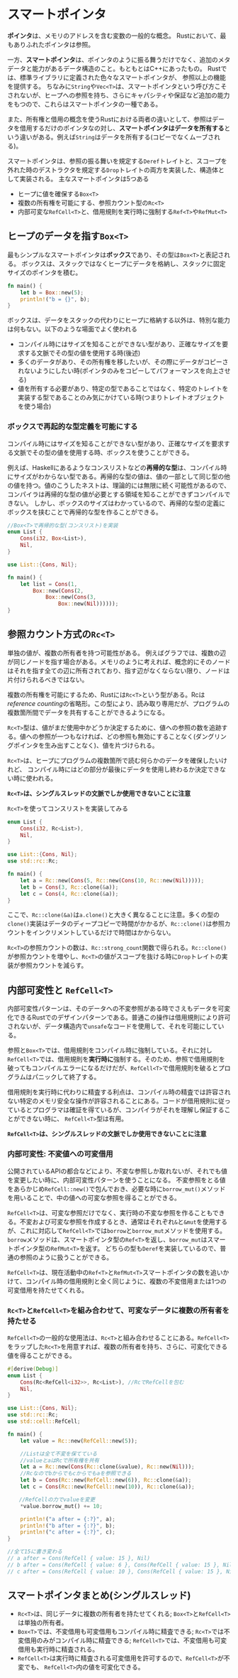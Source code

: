 # スマートポインタ

**ポインタ**は、メモリのアドレスを含む変数の一般的な概念。
Rustにおいて、最もありふれたポインタは参照。

一方、**スマートポインタ**は、ポインタのように振る舞うだけでなく、追加のメタデータと能力があるデータ構造のこと。もともとはC++にあったもの。
Rustでは、標準ライブラリに定義された色々なスマートポインタが、 参照以上の機能を提供する。
ちなみに`String`や`Vec<T>`は、スマートポインタという呼び方こそされないが、ヒープへの参照を持ち、さらにキャパシティや保証など追加の能力をもつので、これらはスマートポインタの一種である。

また、所有権と借用の概念を使うRustにおける両者の違いとして、参照はデータを借用するだけのポインタなの対し、**スマートポインタはデータを所有する**という違いがある。例えば`String`はデータを所有する(コピーでなくムーブされる)。

スマートポインタは、参照の振る舞いを規定する`Deref`トレイトと、スコープを外れた時のデストラクタを規定する`Drop`トレイトの両方を実装した、構造体として実装される。
主なスマートポインタは5つある

- ヒープに値を確保する`Box<T>`
- 複数の所有権を可能にする、参照カウント型の`Rc<T>`
- 内部可変な`RefCell<T>`と、借用規則を実行時に強制する`Ref<T>`や`RefMut<T>`



## ヒープのデータを指す`Box<T>`

最もシンプルなスマートポインタは**ボックス**であり、その型は`Box<T>`と表記される。
ボックスは、スタックではなくヒープにデータを格納し、スタックに固定サイズのポインタを積む。

```rust
fn main() {
    let b = Box::new(5);
    println!("b = {}", b);
}
```

ボックスは、データをスタックの代わりにヒープに格納する以外は、特別な能力は何もない。以下のような場面でよく使われる

- コンパイル時にはサイズを知ることができない型があり、正確なサイズを要求する文脈でその型の値を使用する時(後述)
- 多くのデータがあり、その所有権を移したいが、その際にデータがコピーされないようにしたい時(ポインタのみをコピーしてパフォーマンスを向上させる)
- 値を所有する必要があり、特定の型であることではなく、特定のトレイトを実装する型であることのみ気にかけている時(つまりトレイトオブジェクトを使う場合)

### ボックスで再起的な型定義を可能にする

コンパイル時にはサイズを知ることができない型があり、正確なサイズを要求する文脈でその型の値を使用する時、ボックスを使うことができる。

例えば、Haskellにあるようなコンスリストなどの**再帰的な型**は、コンパイル時にサイズがわからない型である。再帰的な型の値は、値の一部として同じ型の他の値を持つ。値のこうしたネストは、理論的には無限に続く可能性があるので、コンパイラは再帰的な型の値が必要とする領域を知ることができずコンパイルできない。 しかし、ボックスのサイズはわかっているので、再帰的な型の定義にボックスを挟むことで再帰的な型を作ることができる。

```rust
//Box<T>で再帰的な型(コンスリスト)を実装
enum List {
    Cons(i32, Box<List>),
    Nil,
}

use List::{Cons, Nil};

fn main() {
    let list = Cons(1,
        Box::new(Cons(2,
            Box::new(Cons(3,
                Box::new(Nil))))));
}
```



## 参照カウント方式の`Rc<T>`

単独の値が、複数の所有者を持つ可能性がある。
例えばグラフでは、複数の辺が同じノードを指す場合がある。メモリのように考えれば、概念的にそのノードはそれを指す全ての辺に所有されており、指す辺がなくならない限り、ノードは片付けられるべきではない。

複数の所有権を可能にするため、Rustには`Rc<T>`という型がある。Rcは*reference counting*の省略形。この型により、読み取り専用だが、プログラムの複数箇所間でデータを共有することができるようになる。

`Rc<T>`型は、値がまだ使用中かどうか決定するために、値への参照の数を追跡する。値への参照が一つもなければ、どの参照も無効にすることなく(ダングリングポインタを生み出すことなく)、値を片づけられる。

`Rc<T>`は、ヒープにプログラムの複数箇所で読む何らかのデータを確保したいけれど、 コンパイル時にはどの部分が最後にデータを使用し終わるか決定できない時に使われる。

**`Rc<T>`は、シングルスレッドの文脈でしか使用できないことに注意**

`Rc<T>`を使ってコンスリストを実装してみる

```rust
enum List {
    Cons(i32, Rc<List>),
    Nil,
}

use List::{Cons, Nil};
use std::rc::Rc;

fn main() {
    let a = Rc::new(Cons(5, Rc::new(Cons(10, Rc::new(Nil)))));
    let b = Cons(3, Rc::clone(&a));
    let c = Cons(4, Rc::clone(&a));
}
```

ここで、`Rc::clone(&a)`は`a.clone()`と大きく異なることに注意。多くの型の`clone()`実装はデータのディープコピーで時間がかかるが、`Rc::clone()`は参照カウントをインクリメントしているだけで時間はかからない。

`Rc<T>`の参照カウントの数は、`Rc::strong_count`関数で得られる。`Rc::clone()`が参照カウントを増やし、`Rc<T>`の値がスコープを抜ける時に`Drop`トレイトの実装が参照カウントを減らす。



## 内部可変性と `RefCell<T>`

内部可変性パターンは、そのデータへの不変参照がある時でさえもデータを可変化できるRustでのデザインパターンである。普通この操作は借用規則により許可されないが、データ構造内で`unsafe`なコードを使用して、それを可能にしている。

参照と`Box<T>`では、借用規則をコンパイル時に強制している。それに対し`RefCell<T>`では、借用規則を**実行時に**強制する。そのため、参照で借用規則を破ってもコンパイルエラーになるだけだが、`RefCell<T>`で借用規則を破るとプログラムはパニックして終了する。

借用規則を実行時に代わりに精査する利点は、コンパイル時の精査では許容されない特定のメモリ安全な操作が許容されることにある。コードが借用規則に従っているとプログラマは確証を得ているが、コンパイラがそれを理解し保証することができない時に、 `RefCell<T>`型は有用。

**`RefCell<T>`は、シングルスレッドの文脈でしか使用できないことに注意**



### 内部可変性: 不変値への可変借用

公開されているAPIの都合などにより、不変な参照しか取れないが、それでも値を変更したい時に、内部可変性パターンを使うことになる。
不変参照をとる値をあらかじめ`RefCell::new()`で包んでおき、必要な時に`borrow_mut()`メソッドを用いることで、中の値への可変な参照を得ることができる。

`RefCell<T>`は、可変な参照だけでなく、実行時の不変な参照を作ることもできる。不変および可変な参照を作成するとき、通常はそれぞれ`&`と`&mut`を使用するが、これに対応して`RefCell<T>`では`borrow`と`borrow_mut`メソッドを使用する。
`borrow`メソッドは、スマートポインタ型の`Ref<T>`を返し、`borrow_mut`はスマートポインタ型の`RefMut<T>`を返す。 どちらの型も`Deref`を実装しているので、普通の参照のように扱うことができる。

`RefCell<T>`は、現在活動中の`Ref<T>`と`RefMut<T>`スマートポインタの数を追いかけて、コンパイル時の借用規則と全く同じように、複数の不変借用または1つの可変借用を持たせてくれる。



### `Rc<T>`と`RefCell<T>`を組み合わせて、可変なデータに複数の所有者を持たせる

`RefCell<T>`の一般的な使用法は、`Rc<T>`と組み合わせることにある。`RefCell<T>`をラップした`Rc<T>`を用意すれば、複数の所有者を持ち、さらに、可変化できる値を得ることができる。

```rust
#[derive(Debug)]
enum List {
    Cons(Rc<RefCell<i32>>, Rc<List>), //RcでRefCellを包む
    Nil,
}

use List::{Cons, Nil};
use std::rc::Rc;
use std::cell::RefCell;

fn main() {
    let value = Rc::new(RefCell::new(5));

    //Listは全て不変を保てている
    //valueとaはRcで所有権を共有
    let a = Rc::new(Cons(Rc::clone(&value), Rc::new(Nil)));
    //Rcなのでbからでもcからでもaを参照できる
    let b = Cons(Rc::new(RefCell::new(6)), Rc::clone(&a));
    let c = Cons(Rc::new(RefCell::new(10)), Rc::clone(&a));

  　//RefCellの力でvalueを変更
    *value.borrow_mut() += 10;

    println!("a after = {:?}", a);
    println!("b after = {:?}", b);
    println!("c after = {:?}", c);
}

//全て15に書き変わる
// a after = Cons(RefCell { value: 15 }, Nil)
// b after = Cons(RefCell { value: 6 }, Cons(RefCell { value: 15 }, Nil))
// c after = Cons(RefCell { value: 10 }, Cons(RefCell { value: 15 }, Nil))
```



## スマートポインタまとめ(シングルスレッド)

- `Rc<T>`は、同じデータに複数の所有者を持たせてくれる; `Box<T>`と`RefCell<T>`は単独の所有者。
- `Box<T>`では、不変借用も可変借用もコンパイル時に精査できる; `Rc<T>`では不変借用のみがコンパイル時に精査できる; `RefCell<T>`では、不変借用も可変借用も実行時に精査される。
- `RefCell<T>`は実行時に精査される可変借用を許可するので、`RefCell<T>`が不変でも、 `RefCell<T>`内の値を可変化できる。
